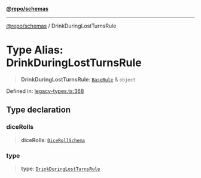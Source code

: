 [**@repo/schemas**](../README.md)

***

[@repo/schemas](../README.md) / DrinkDuringLostTurnsRule

# Type Alias: DrinkDuringLostTurnsRule

> **DrinkDuringLostTurnsRule**: [`BaseRule`](BaseRule.md) & `object`

Defined in: [legacy-types.ts:368](https://github.com/alexqguo/drinking-board-game-v3/blob/afd6bac85649b603b1a3817542e5f085a462e4f0/packages/schemas/src/legacy-types.ts#L368)

## Type declaration

### diceRolls

> **diceRolls**: [`DiceRollSchema`](../interfaces/DiceRollSchema.md)

### type

> **type**: [`DrinkDuringLostTurnsRule`](../enumerations/RuleType.md#drinkduringlostturnsrule)
